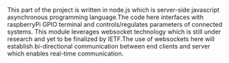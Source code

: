 This part of the project is written in node.js which is server-side javascript asynchronous programming language.The code here interfaces with raspberryPi GPIO terminal and controls/regulates parameters of connected systems.
This module leverages websocket technology which is still under research and yet to be finalized by IETF.The use of websockets here will establish bi-directional communication between end clients and server which enables real-time communication.

